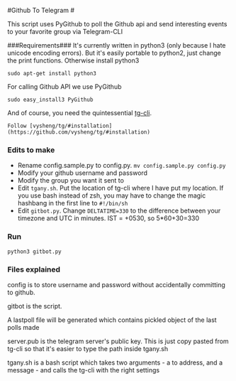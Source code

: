 #Github To Telegram #

This script uses PyGithub to poll the Github api and send interesting events to your favorite group via Telegram-CLI

###Requirements###
It's currently written in python3 (only because I hate unicode encoding errors). But it's easily portable to python2, just change the print functions. Otherwise install python3

    sudo apt-get install python3

For calling Github API we use PyGithub

	sudo easy_install3 PyGithub

And of course, you need the quintessential [tg-cli](https://github.com/vysheng/tg). 

    Follow [vysheng/tg/#installation](https://github.com/vysheng/tg/#installation)

### Edits to make ###

* Rename config.sample.py to config.py. `mv config.sample.py config.py`
* Modify your github username and password
* Modify the group you want it sent to
* Edit `tgany.sh`. Put the location of tg-cli where I have put my location. If you use bash instead of zsh, you may have to change the magic hashbang in the first line to `#!/bin/sh` 
* Edit `gitbot.py`. Change `DELTATIME=330` to the difference between your timezone and UTC in minutes. IST = +0530, so 5*60+30=330

### Run ###

    python3 gitbot.py


### Files explained ###
config is to store username and password without accidentally committing to github.

gitbot is the script.

A lastpoll file will be generated which contains pickled object of the last polls made

server.pub is the telegram server's public key. This is just copy pasted from tg-cli so that it's easier to type the path inside tgany.sh

tgany.sh is a bash script which takes two arguments - a to address, and a message - and calls the tg-cli with the right settings  
